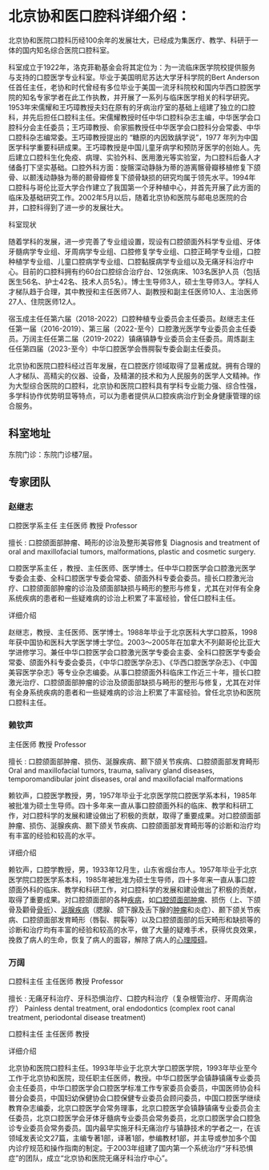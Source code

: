 # 北京协和医口腔科详细介绍：

北京协和医院口腔科历经100余年的发展壮大，已经成为集医疗、教学、科研于一体的国内知名综合医院口腔科室。

科室成立于1922年，洛克菲勒基金会将其定位为：为一流临床医学院校提供服务与支持的口腔医学专业科室。毕业于美国明尼苏达大学牙科学院的Bert Anderson任首任主任，老协和时代曾经有多位毕业于美国一流牙科院校和国内华西口腔医学院的知名专家学者在此工作执教，并开展了一系列与临床医学相关的科学研究。1953年宋儒耀和王巧璋教授夫妇在原有的牙病治疗室的基础上组建了独立的口腔科，并先后担任口腔科主任。宋儒耀教授时任中华口腔科杂志主编，中华医学会口腔科分会主任委员；王巧璋教授、俞家振教授任中华医学会口腔科分会常委、中华口腔科杂志编常委。王巧璋教授提出的 “糖原的内因致龋学说”，1977 年列为中国医学科学重要科研成果。王巧璋教授是中国儿童牙病学和预防牙医学的创始人。先后建立口腔科生化免疫、病理、实验外科、医用激光等实验室，为口腔科后备人才储备打下坚实基础。口腔外科方面：旋髂深动静脉为蒂的游离髂骨瓣移植修复下颌骨、以颞浅动静脉为蒂的颞骨瓣修复下颌骨缺损的研究均属于领先水平。1994年口腔科与哥伦比亚大学合作建立了我国第一个牙种植中心，并首先开展了此方面的临床及基础研究工作。2002年5月以后，随着北京协和医院与邮电总医院的合并，口腔科得到了进一步的发展壮大。

科室现状

随着学科的发展，进一步完善了专业组设置，现设有口腔颌面外科学专业组、牙体牙髓病学专业组、牙周病学专业组、口腔修复学专业组、口腔正畸学专业组，口腔种植学专业组、儿童口腔病学专业组、口腔黏膜病学专业组以及无痛牙科治疗中心。目前的口腔科拥有约60台口腔综合治疗台、12张病床、103名医护人员（包括医生56名、护士42名、技术人员5名）。博士生导师3人，硕士生导师3人。学科人才梯队趋于合理，其中教授和主任医师7人、副教授和副主任医师10人、主治医师27人、住院医师12人。

宿玉成主任任第六届（2018-2022）口腔种植专业委员会主任委员。赵继志主任任第一届（2016-2019）、第三届（2022-至今）口腔激光医学专业委员会主任委员。万阔主任任第二届（2019-2022）镇痛镇静专业委员会主任委员。周炼副主任任第四届（2023-至今）中华口腔医学会唇腭裂专委会副主任委员。

北京协和医院口腔科经过百年发展，在口腔医疗领域取得了显著成就。拥有合理的人才梯队、高精尖的仪器、设备，及精湛的技术和为人民服务的医学人文精神。作为大型综合医院的口腔科，北京协和医院口腔科具有学科专业能力强、综合性强，多学科协作优势明显等特点，可以为患者提供从口腔疾病治疗到全身健康管理的综合服务。



## 科室地址

东院门诊：东院门诊楼7层。





## 专家团队

### 赵继志

口腔医学系主任 主任医师 教授 Professor

擅长 : 口腔颌面部肿瘤、畸形的诊治及整形美容修复 Diagnosis and treatment of oral and maxillofacial tumors, malformations, plastic and cosmetic surgery.

口腔医学系主任 ，教授、主任医师、医学博士。任中华口腔医学会口腔激光医学专委会主委、全科口腔医学专委会常委、颌面外科专委会委员。擅长口腔激光治疗、口腔颌面部肿瘤的诊治及颌面部缺损与畸形的整形与修复，尤其在对伴有全身系统疾病的患者和一些疑难病的诊治上积累了丰富经验，曾任口腔科主任。

详细介绍

赵继志，教授、主任医师、医学博士。1988年毕业于北京医科大学口腔系，1998年获中国协和医科大学医学博士学位。2003～2005年在加拿大不列颠哥伦比亚大学进修学习。兼任中华口腔医学会口腔激光医学专委会主委、全科口腔医学专委会常委、颌面外科专委会委员，《中华口腔医学杂志》、《华西口腔医学杂志》、《中国美容医学杂志》等专业杂志编委。从事口腔颌面外科临床工作近三十年，擅长口腔激光治疗、口腔颌面部肿瘤的诊治及颌面部缺损与畸形的整形与修复，尤其在对伴有全身系统疾病的患者和一些疑难病的诊治上积累了丰富经验。曾任北京协和医院口腔科主任。



### 赖钦声

主任医师 教授 Professor

擅长 : 口腔颌面部肿瘤、损伤、涎腺疾病、颞下颌关节疾病、口腔颌面部发育畸形 Oral and maxillofacial tumors, trauma, salivary gland diseases, temporomandibular joint diseases, oral and maxillofacial malformations

赖钦声，口腔医学教授，男，1957年毕业于北京医学院口腔医学系本科，1985年被批准为硕士生导师。四十多年来一直从事口腔颌面外科的临床、教学和科研工作，对口腔科学的发展和建设做出了积极的贡献，取得了重要成果。对口腔颌面部肿瘤、损伤、涎腺疾病、颞下颌关节疾病、口腔颌面部发育畸形等的诊断和治疗均有丰富的经验和较高的水平。

详细介绍

赖钦声，口腔学教授，男，1933年12月生，山东省烟台市人。1957年毕业于北京医学院口腔医学系本科，1985年被批准为硕士生导师，四十多年来一直从事口腔颌面外科的临床、教学和科研工作，对口腔科学的发展和建设做出了积极的贡献，取得了重要成果。对口腔颌面部的各种[疾病](http://www.haodf.com/jibing/neike/list.htm)，如[口腔颌面部肿瘤](http://www.haodf.com/jibing/kouqianghemianbuzhongliu.htm)、损伤（上、下颌骨及颧骨[骨折](http://www.haodf.com/jibing/guzhe.htm)）、[涎腺疾病](http://www.haodf.com/jibing/xianxianjibing.htm)（腮腺、颌下腺及舌下腺的[肿瘤](http://www.haodf.com/jibing/zhongliu.htm)和炎症）、颞下颌关节疾病、口腔颌面部发育畸形（唇裂、腭裂等）以及口腔颌面部的后天畸形和缺损等的诊断和治疗均有丰富的经验和较高的水平，做了大量的疑难手术，获得优良效果，挽救了病人的生命，恢复了病人的面容，解除了病人的[心理障碍](http://www.haodf.com/jibing/xinlizhangai.htm)。



### 万阔

口腔科主任 主任医师 教授 Professor

擅长 : 无痛牙科治疗、牙科恐惧治疗、口腔内科治疗（复杂根管治疗、牙周病治疗） Painless dental treatment, oral endodontics (complex root canal treatment, periodontal disease treatment)

口腔科主任 主任医师 教授 

详细介绍

北京协和医院口腔科主任。1993年毕业于北京大学口腔医学院，1993年毕业至今工作于北京协和医院，现任职主任医师，教授。中华口腔医学会镇静镇痛专业委员会主任委员，中华口腔医学会口腔医学标准工作专家委员会委员，中国医师协会科普分会委员，中国妇幼保健协会口腔保健专业委员会顾问委员，中国口腔医学继续教育杂志编委，北京口腔医学会常务理事，北京口腔医学会镇静镇痛专业委员会主任委员，北京口腔医学会牙体牙髓病专业委员会常务委员，北京口腔医学会口腔急诊专业委员会常务委员。国内最早实施牙科无痛治疗与镇静技术的学者之一，在该领域发表论文27篇，主编专著1部，译著1部，参编教材1部，并主导或参加多个国内诊疗规范和操作指南的制定。于2003年组建了国内第一个系统治疗“牙科恐惧症”的团队，成立“北京协和医院无痛牙科治疗中心”。